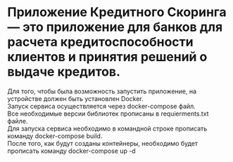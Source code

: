 # Приложение Кредитного Скоринга — это приложение для банков для расчета кредитоспособности клиентов и принятия решений о выдаче кредитов.
Для того, чтобы была возможность запустить приложение, на устройстве должен быть установлен Docker.\
Запуск сервиса осуществляется через docker-compose файл.\
Все необходимые версии библиотек прописаны в requierments.txt файле. \
Для запуска сервиса необходимо в командной строке прописать команду docker-compose build. \
После того, как будут созданы контейнеры, необходимо будет прописать команду docker-compose up -d
